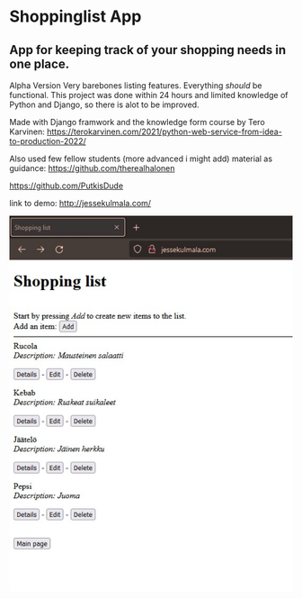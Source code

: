 # Shoppinglist App

## App for keeping track of your shopping needs in one place.

Alpha Version
Very barebones listing features. Everything *should* be functional. This project was done within 24 hours and limited knowledge of Python and Django, so there is alot to be improved.


Made with Django framwork and the knowledge form course by Tero Karvinen: https://terokarvinen.com/2021/python-web-service-from-idea-to-production-2022/

Also used few fellow students (more advanced i might add) material as guidance:
https://github.com/therealhalonen

https://github.com/PutkisDude

link to demo: http://jessekulmala.com/

![image](pics/shopping_mainpage.jpg)
